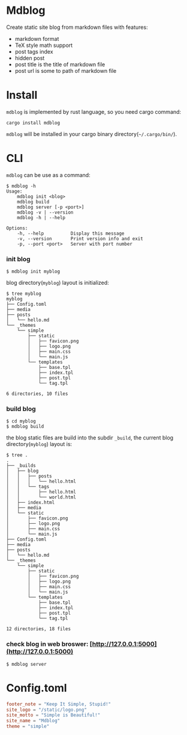 # Mdblog

Create static site blog from markdown files with features:

* markdown format
* TeX style math support
* post tags index
* hidden post
* post title is the title of markdown file
* post url is some to path of markdown file


# Install

`mdblog` is implemented by rust language, so you need cargo command:

```
cargo install mdblog
```

`mdblog` will be installed in your cargo binary directory(`~/.cargo/bin/`).


# CLI

`mdblog` can be use as a command:

```
$ mdblog -h
Usage:
    mdblog init <blog>
    mdblog build
    mdblog server [-p <port>]
    mdblog -v | --version
    mdblog -h | --help

Options:
    -h, --help          Display this message
    -v, --version       Print version info and exit
    -p, --port <port>   Server with port number
```

### init blog

```
$ mdblog init myblog
```

blog directory(`myblog`) layout is initialized:

```
$ tree myblog
myblog
├── Config.toml
├── media
├── posts
│   └── hello.md
└── _themes
    └── simple
        ├── static
        │   ├── favicon.png
        │   ├── logo.png
        │   ├── main.css
        │   └── main.js
        └── templates
            ├── base.tpl
            ├── index.tpl
            ├── post.tpl
            └── tag.tpl

6 directories, 10 files
```


### build blog

```
$ cd myblog
$ mdblog build
```

the blog static files are build into the subdir `_build`, the current blog directory(`myblog`) layout is:

```
$ tree .
.
├── _builds
│   ├── blog
│   │   ├── posts
│   │   │   └── hello.html
│   │   └── tags
│   │       ├── hello.html
│   │       └── world.html
│   ├── index.html
│   ├── media
│   └── static
│       ├── favicon.png
│       ├── logo.png
│       ├── main.css
│       └── main.js
├── Config.toml
├── media
├── posts
│   └── hello.md
└── _themes
    └── simple
        ├── static
        │   ├── favicon.png
        │   ├── logo.png
        │   ├── main.css
        │   └── main.js
        └── templates
            ├── base.tpl
            ├── index.tpl
            ├── post.tpl
            └── tag.tpl

12 directories, 18 files
```

### check blog in web broswer: [http://127.0.0.1:5000](http://127.0.0.1:5000)

```
$ mdblog server
```


# Config.toml

```toml
footer_note = "Keep It Simple, Stupid!"
site_logo = "/static/logo.png"
site_motto = "Simple is Beautiful!"
site_name = "Mdblog"
theme = "simple"
```
